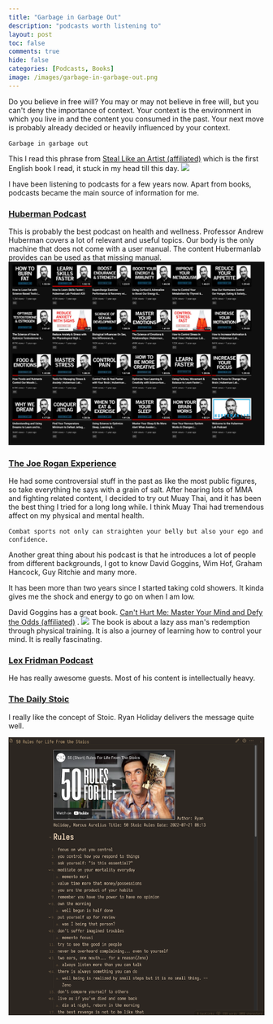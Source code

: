 ```yaml
---
title: "Garbage in Garbage Out"
description: "podcasts worth listening to"
layout: post
toc: false
comments: true
hide: false
categories: [Podcasts, Books]
image: /images/garbage-in-garbage-out.png
---
```



Do you believe in free will?
You may or may not believe in free will, but you can't deny the importance of context. 
Your context is the environment in which you live in and the content you consumed in the past. 
Your next move is probably already decided or heavily influenced by your context.

```
Garbage in garbage out
```
This I read this phrase from [Steal Like an Artist (affiliated)](https://amzn.to/3cyoLlW) which is the first English book I read, it stuck in my head till this day.
<a href="https://www.amazon.com/Steal-Like-Artist-Things-Creative-ebook/dp/B0074QGGK6?_encoding=UTF8&qid=1658446462&sr=8-1&linkCode=li3&tag=lsgrep09-20&linkId=22063f56b55ee072d0b4c08271bc1a2e&language=en_US&ref_=as_li_ss_il" target="_blank"><img border="0" src="//ws-na.amazon-adsystem.com/widgets/q?_encoding=UTF8&ASIN=B0074QGGK6&Format=_SL250_&ID=AsinImage&MarketPlace=US&ServiceVersion=20070822&WS=1&tag=lsgrep09-20&language=en_US" ></a><img src="https://ir-na.amazon-adsystem.com/e/ir?t=lsgrep09-20&language=en_US&l=li3&o=1&a=B0074QGGK6" width="1" height="1" border="0" alt="" style="border:none !important; margin:0px !important;" />


I have been listening to podcasts for a few years now. Apart from books, podcasts became the main source of information for me.

### [Huberman Podcast](https://hubermanlab.com/)
This is probably the best podcast on health and wellness.
Professor Andrew Huberman covers a lot of relevant and useful topics. Our body is the only machine that does not come with a user manual.
The content Hubermanlab provides can be used as that missing manual. 
![](/images/podcasts/hubermanlab.png)

### [The Joe Rogan Experience](https://open.spotify.com/show/4rOoJ6Egrf8K2IrywzwOMk)
He had some controversial stuff in the past as like the most public figures, so take everything he says with a grain of salt. 
After hearing lots of MMA and fighting related content, I decided to try out Muay Thai, and it has been the best thing I tried for a long long while.
I think Muay Thai had tremendous affect on my physical and mental health. 

```
Combat sports not only can straighten your belly but also your ego and confidence.
```

Another great thing about his podcast is that he introduces a lot of people from different backgrounds, 
I got to know David Goggins, Wim Hof, Graham Hancock, Guy Ritchie and many more. 

It has been more than two years since I started taking cold showers. It kinda gives me the shock and energy to go on when I am low.

David Goggins has a great book. [Can't Hurt Me: Master Your Mind and Defy the Odds (affiliated)](https://amzn.to/3PpQqny) .
<a href="https://www.amazon.com/Cant-Hurt-Me-David-Goggins-audiobook/dp/B07KKP62FW?_encoding=UTF8&qid=1658449103&sr=8-1&linkCode=li3&tag=lsgrep09-20&linkId=fa0d2fe16d301c5bc615f84c4773754a&language=en_US&ref_=as_li_ss_il" target="_blank"><img border="0" src="//ws-na.amazon-adsystem.com/widgets/q?_encoding=UTF8&ASIN=B07KKP62FW&Format=_SL250_&ID=AsinImage&MarketPlace=US&ServiceVersion=20070822&WS=1&tag=lsgrep09-20&language=en_US" ></a><img src="https://ir-na.amazon-adsystem.com/e/ir?t=lsgrep09-20&language=en_US&l=li3&o=1&a=B07KKP62FW" width="1" height="1" border="0" alt="" style="border:none !important; margin:0px !important;" />
The book is about a lazy ass man's redemption through physical training. It is also a journey of learning how to control your mind. It is really fascinating.

### [Lex Fridman Podcast](https://lexfridman.com/podcast/)
He has really awesome guests. Most of his content is intellectually heavy. 

### [The Daily Stoic](https://dailystoic.com/)
I really like the concept of Stoic. Ryan Holiday delivers the message quite well.

![](/images/podcasts/dailystoic.png)


